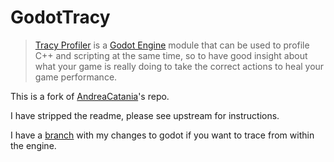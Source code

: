 # GodotTracy

> [Tracy Profiler](https://github.com/wolfpld/tracy) is a [Godot Engine](https://github.com/godotengine/godot) module that can be used to profile C++ and scripting at the same time, so to have good insight about what your game is really doing to take the correct actions to heal your game performance.

This is a fork of [AndreaCatania](https://github.com/AndreaCatania/godot_tracy)'s repo.

I have stripped the readme, please see upstream for instructions.

I have a [branch]([https://github.com/enetheru/godot_tracy/issues/1](https://github.com/enetheru/godot/tree/4.3-tracy)) with my changes to godot if you want to trace from within the engine.
